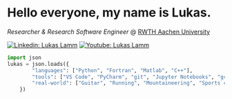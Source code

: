 # Hello everyone, my name is Lukas.

*Researcher & Research Software Engineer* @ [RWTH Aachen University](https://www.ifam.rwth-aachen.de/aw/cms/IFAM/Themen/mitarbeiter/~wmw/lamm-lukas/?lang=en)

[![Linkedin: Lukas Lamm](https://img.shields.io/badge/-lukaslamm-blue?style=flat&logo=Linkedin&logoColor=white&link=https://www.linkedin.com/in/thaianebraga/)](https://www.linkedin.com/in/lukas-lamm-61a03b151/)
[![Youtube: Lukas Lamm](https://img.shields.io/badge/-lukaslamm-lightgrey?style=flat&logo=Youtube&link=https://www.linkedin.com/in/thaianebraga/)](https://www.youtube.com/channel/UCV5XN_SY7FDnERAIhG0RxwQ/featured?view_as=subscriber)

```python
import json
lukas = json.loads({
        "languages": ["Python", "Fortran", "Matlab", "C++"],
        "tools": ["VS Code", "PyCharm", "git", "Jupyter Notebooks", "gcc", "gdb", "Jenkins"],
        "real-world": ["Guitar", "Running", "Mountaineering", "Sports climbing"]
    })
```
